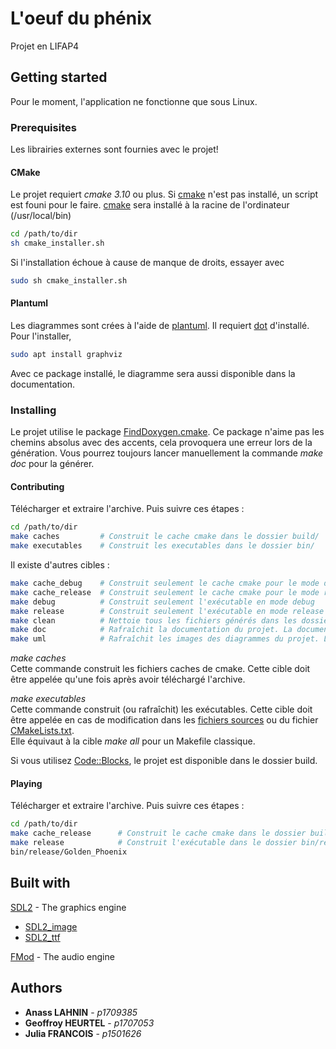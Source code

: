 # L'oeuf du phénix

Projet en LIFAP4

## Getting started

Pour le moment, l'application ne fonctionne que sous Linux.

### Prerequisites

Les librairies externes sont fournies avec le projet!

#### CMake
Le projet requiert *cmake 3.10* ou plus.
Si [cmake](http://cmake.org/) n'est pas installé, un script est founi pour le faire. 
[cmake](http://cmake.org/) sera installé à la racine de l'ordinateur (/usr/local/bin)
```bash
cd /path/to/dir
sh cmake_installer.sh
```
Si l'installation échoue à cause de manque de droits, essayer avec
```bash
sudo sh cmake_installer.sh
```

#### Plantuml
Les diagrammes sont crées à l'aide de [plantuml](http://plantuml.com/). Il requiert [dot](https://graphviz.gitlab.io/) d'installé. Pour l'installer,

```bash
sudo apt install graphviz
```
Avec ce package installé, le diagramme sera aussi disponible dans la documentation.

### Installing

Le projet utilise le package [FindDoxygen.cmake](cmake/FindDoxygen.cmake). Ce package n'aime pas les chemins absolus avec des accents, cela provoquera une erreur lors de la génération.
Vous pourrez toujours lancer manuellement la commande *make doc* pour la générer.

#### Contributing
Télécharger et extraire l'archive. Puis suivre ces étapes :
```bash
cd /path/to/dir
make caches         # Construit le cache cmake dans le dossier build/
make executables    # Construit les executables dans le dossier bin/
```

Il existe d'autres cibles : 
```bash
make cache_debug    # Construit seulement le cache cmake pour le mode debug
make cache_release  # Construit seulement le cache cmake pour le mode release
make debug          # Construit seulement l'exécutable en mode debug
make release        # Construit seulement l'exécutable en mode release
make clean          # Nettoie tous les fichiers générés dans les dossiers doc/doxygen, doc/diagrams, build et bin
make doc            # Rafraîchit la documentation du projet. La documentation est générée lors de la génération des exécutables
make uml            # Rafraîchit les images des diagrammes du projet. Les images sont initialement générées lors de la génération des caches

``` 

*make caches*<br/>
Cette commande construit les fichiers caches de cmake. Cette cible doit être appelée qu'une fois après avoir téléchargé l'archive.

*make executables*<br/>
Cette commande construit (ou rafraîchit) les exécutables. Cette cible doit être appelée en cas de modification dans les [fichiers sources](src) ou du fichier [CMakeLists.txt](CMakeLists.txt).<br/>
Elle équivaut à la cible *make all* pour un Makefile classique.

Si vous utilisez [Code::Blocks](http://www.codeblocks.org/), le projet est disponible dans le dossier build.

#### Playing
Télécharger et extraire l'archive. Puis suivre ces étapes :
```bash
cd /path/to/dir
make cache_release      # Construit le cache cmake dans le dossier build/release
make release            # Construit l'exécutable dans le dossier bin/release
bin/release/Golden_Phoenix
```

## Built with

[SDL2](http://libsdl.org) - The graphics engine
* [SDL2_image](http://libsdl.org/SDL_image)
* [SDL2_ttf](http://libsdl.org/SDL_ttf)

[FMod](https://www.fmod.com/) - The audio engine

## Authors

* **Anass LAHNIN** - *p1709385*
* **Geoffroy HEURTEL** - *p1707053*
* **Julia FRANCOIS** - *p1501626*

